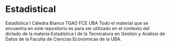 # EstadisticaI
Estadística I Cátedra Bianco TGAD FCE UBA
Todo el material que se encuentra en este repositorio es para ser utilizado en el contexto del dictado de la materia Estadística I de la Tecnicatura en Gestión y Análisis de Datos de la Faculta de Ciencias Económicas de la UBA. 
